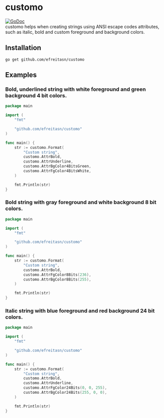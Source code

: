 # customo
[![GoDoc](https://godoc.org/github.com/efreitasn/customo?status.svg)](https://godoc.org/github.com/efreitasn/customo)  
customo helps when creating strings using ANSI escape codes attributes, such as italic, bold and custom foreground and background colors.

## Installation
```shell
go get github.com/efreitasn/customo
```

## Examples

### Bold, underlined string with white foreground and green background 4 bit colors.

```go
package main

import (
	"fmt"

	"github.com/efreitasn/customo"
)

func main() {
	str := customo.Format(
		"Custom string",
		customo.AttrBold,
		customo.AttrUnderline,
		customo.AttrBgColor4BitsGreen,
		customo.AttrFgColor4BitsWhite,
	)

	fmt.Println(str)
}
```

### Bold string with gray foreground and white background 8 bit colors.

```go
package main

import (
	"fmt"

	"github.com/efreitasn/customo"
)

func main() {
	str := customo.Format(
		"Custom string",
		customo.AttrBold,
		customo.AttrFgColor8Bits(236),
		customo.AttrBgColor8Bits(255),
	)

	fmt.Println(str)
}
```

### Italic string with blue foreground and red background 24 bit colors.

```go
package main

import (
	"fmt"

	"github.com/efreitasn/customo"
)

func main() {
	str := customo.Format(
		"Custom string",
		customo.AttrBold,
		customo.AttrUnderline,
		customo.AttrFgColor24Bits(0, 0, 255),
		customo.AttrBgColor24Bits(255, 0, 0),
	)

	fmt.Println(str)
}
```